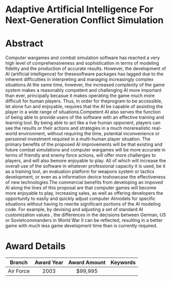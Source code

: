 
Adaptive Artificial Intelligence For Next-Generation Conflict Simulation
========================================================================

# Abstract


Computer wargames and combat simulation software has reached a very high level of comprehensiveness and sophistication in terms of modeling fidelity and the production of accurate results.  However, the development of AI (artificial intelligence) for thesesoftware packages has lagged due to the inherent difficulties in interpreting and managing increasingly complex situations.At the same time, however, the increased complexity of the game system makes a reasonably competent and challenging AI more important than ever, principally becasue it makes operating the game much more difficult for human players.  Thus, in order for theprogram to be accessible, let alone fun and enjoyable, requires that the AI be capable of assisting the player in a wide range of situations.Competent AI also serves the function of being able to provide users of the software with an effective training and learning tool.  By being able to act like a live human opponent, players can see the results or their actions and strategies in a much morerealistic real-world environment, without requiring the time, potential inconvenience or personnel investment required in a multi-human player situation.  The primary benefits of the proposed AI improvements will be that existing and future combat simulations and computer wargames will be more accurate in terms of friendly and enemy force actions, will offer more challenges to players, and will also bemore enjoyable to play.  All of which will increase the overall use of the software in whatever professional capacity it is used, be it as a training tool, an evaluation platform for weapons system or tactics development, or even as a information device toshowcase the effectiveness of new technologies.The commercial benefits from developing an impoved AI along the lines of this proposal are that computer games will become more enjoyable to play, increasing sales, as well as offering developers the opportunity to easily and quickly adjust computer AImodels for specific situations without having to rewrite significant portions of the AI modeling code.  For example, by devising and adjusting a set of standard AI customization values , the differences in the decisions between German, US or Sovietcommanders in World War II can be reflected, resulting in a better game with much less game development time than is currently required.  

# Award Details

|Branch|Award Year|Award Amount|Keywords|
| :---: | :---: | :---: | :---: |
|Air Force|2003|$99,995||
